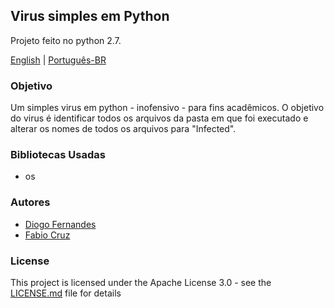 ## Virus simples em Python

Projeto feito no python 2.7.

[English](https://github.com/dfop02/simple-virus-python/README_en.md) | [Português-BR](https://github.com/dfop02/simple-virus-python/README.md)

### Objetivo

Um simples virus em python - inofensivo - para fins acadêmicos. O objetivo do virus é identificar todos os arquivos da pasta em que foi executado e alterar os nomes de todos os arquivos para "Infected".

### Bibliotecas Usadas
* os

### Autores
* [Diogo Fernandes](https://github.com/dfop02)
* [Fabio Cruz](https://github.com/FabioCruz20)

### License

This project is licensed under the Apache License 3.0 - see the [LICENSE.md](LICENSE.md) file for details
